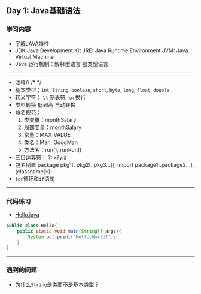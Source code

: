## Day 1: Java基础语法
### 学习内容
- 了解JAVA特性
- JDK:Java Development Kit JRE: Java Runtime Environment JVM: Java Virtual Machine
- Java 运行机制：解释型语言 强类型语言
---
- 注释// /* */  
- 基本类型：`int`, `String`, `boolean`, `short`, `byte`, `long`, `float`, `double`
- 转义字符： 
  `\t`  制表符, `\n`  换行
- 类型转换 低到高 自动转换
- 命名规范：
  1. 类变量：monthSalary
  2. 局部变量：monthSalary
  3. 常量：MAX_VALUE
  4. 类名：Man, GoodMan
  5. 方法名：run(), runRun()
- 三目运算符： ?:  x?y:z
- 包名倒置 package pkg1[. pkg2[. pkg3...]];  import package1[.package2...].(classname|*);
- `for`循环和`if`语句

---
### 代码练习
- [Hello.java](./code/Day1/Hello.java)
```java
public class Hello{
    public static void main(String[] args){
        System.out.print("Hello,World!");
    }
}
```
---
### 遇到的问题
- 为什么`String`是类而不是基本类型？
